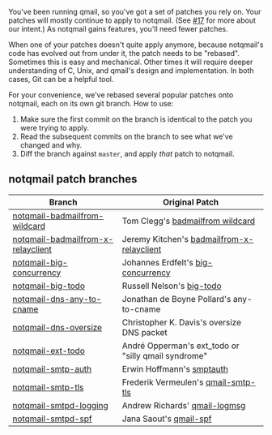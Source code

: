 You've been running qmail, so you've got a set of patches you rely on.
Your patches will mostly continue to apply to notqmail.
(See [#17](https://github.com/notqmail/notqmail/issues/17) for more about our intent.)
As notqmail gains features, you'll need fewer patches.

When one of your patches doesn't quite apply anymore, because notqmail's code has evolved out from under it, the patch needs to be "rebased".
Sometimes this is easy and mechanical.
Other times it will require deeper understanding of C, Unix, and qmail's design and implementation.
In both cases, Git can be a helpful tool.

For your convenience, we've rebased several popular patches onto notqmail, each on its own git branch.
How to use:

1. Make sure the first commit on the branch is identical to the patch you were trying to apply.
2. Read the subsequent commits on the branch to see what we've changed and why.
3. Diff the branch against `master`, and apply _that_ patch to notqmail.

## notqmail patch branches

| Branch | Original Patch |
| ------ | -------------- |
| [notqmail-badmailfrom-wildcard](https://github.com/notqmail/notqmail/commits/notqmail-badmailfrom-wildcard) | Tom Clegg's [badmailfrom wildcard](https://tomclegg.ca/qmail/#qmail-badmailfrom-wildcard) |
| [notqmail-badmailfrom-x-relayclient](https://github.com/notqmail/notqmail/commits/notqmail-badmailfrom-x-relayclient) | Jeremy Kitchen's [badmailfrom-x-relayclient](https://web.archive.org/web/20080907071938/http://scriptkitchen.com/qmail/badmailfrom-x-relayclient.patch)
| [notqmail-big-concurrency](https://github.com/notqmail/notqmail/commits/notqmail-big-concurrency) | Johannes Erdfelt's [big-concurrency](http://qmailorg.schmonz.com/big-concurrency.patch) |
| [notqmail-big-todo](https://github.com/notqmail/notqmail/commits/notqmail-big-todo) | Russell Nelson's [big-todo](http://qmailorg.schmonz.com/big-todo.103.patch)
| [notqmail-dns-any-to-cname](https://github.com/notqmail/notqmail/commits/notqmail-dns-any-to-cname) |  Jonathan de Boyne Pollard's any-to-cname |
| [notqmail-dns-oversize](https://github.com/notqmail/notqmail/commits/notqmail-dns-oversize) | Christopher K. Davis's oversize DNS packet |
| [notqmail-ext-todo](https://github.com/notqmail/notqmail/commits/notqmail-ext-todo) | André Opperman's ext_todo or "silly qmail syndrome" |
| [notqmail-smtp-auth](https://github.com/notqmail/notqmail/commits/notqmail-smtp-auth) | Erwin Hoffmann's [smptauth](https://www.fehcom.de/qmail/smtpauth.html#PATCHES)
| [notqmail-smtp-tls](https://github.com/notqmail/notqmail/commits/notqmail-smtp-tls) | Frederik Vermeulen's [qmail-smtp-tls](http://inoa.net/qmail-tls/)
| [notqmail-smtpd-logging](https://github.com/notqmail/notqmail/commits/notqmail-smtpd-logging) | Andrew Richards' [qmail-logmsg](http://free.acrconsulting.co.uk/email/qmail-logmsg.html) |
| [notqmail-smtpd-spf](https://github.com/notqmail/notqmail/commits/notqmail-smtpd-spf) | Jana Saout's [qmail-spf](https://www.saout.de/misc/spf/) |